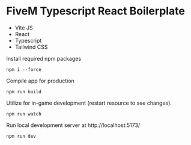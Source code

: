 # FiveM Typescript React Boilerplate

- Vite JS
- React
- Typescript
- Tailwind CSS

Install required npm packages
```
npm i --force
```


Compile app for production
```
npm run build
```


Utilize for in-game development (restart resource to see changes).

```
npm run watch
```


Run local development server at http://localhost:5173/
```
npm run dev
```
